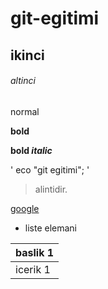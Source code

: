# git-egitimi

## ikinci

###### altinci

normal

**bold**

**bold _italic_**

' eco "git egitimi"; '

> alintidir.

[google](htpp://google.com)

- liste elemani

|baslik 1|
| :----- |
|icerik 1|




